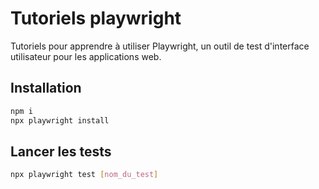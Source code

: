 # Tutoriels playwright

Tutoriels pour apprendre à utiliser Playwright, un outil de test d'interface utilisateur pour les applications web.

## Installation

```bash
npm i
npx playwright install
```

## Lancer les tests

```bash
npx playwright test [nom_du_test]
```
